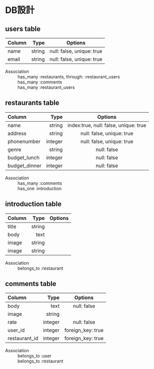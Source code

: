 # **DB設計**


## **users table**


|   Column   |     Type     |             Options                    |
|:-----------|-------------:|:--------------------------------------:|
|    name    |    string    | null: false, unique: true              |
|   email    |    string    | null: false, unique: true              |


<dl>
  <dt>Association</dt>
  <dd>has_many :restaurants, through: :restaurant_users</dd>
  <dd>has_many :comments</dd>
  <dd>has_many :restaurant_users</dd>
</dl>


## **restaurants table**


|   Column    |     Type     |             Options                    |
|:------------|-------------:|:--------------------------------------:|
|     name    |    string    | index:true, null: false, unique: true  |
|   address   |    string    |       null: false, unique: true        |
| phonenumber |    integer   |       null: false, unique: true        |
|    genre    |    string    |       null: false                      |
|budget_lunch |    integer   |       null: false                      |
|budget_dinner|    integer   |       null: false                      |

<dl>
  <dt>Association</dt>
  <dd>has_many :comments</dd>
  <dd>has_one  :introduction</dd>
</dl>

## **introduction table**


|    Column     |     Type     |             Options                    |
|:--------------|-------------:|:--------------------------------------:|
|     title     |    string    |                                        |
|     body      |     text     |                                        |
|     image     |    string    |                                        |
|     image     |    string    |                                        |

<dl>
  <dt>Association</dt>
  <dd>belongs_to :restaurant</dd>
</dl>




## **comments table**


|    Column     |     Type     |             Options                    |
|:--------------|-------------:|:--------------------------------------:|
|     body      |    text      | null: false                            |
|     image     |    string    |                                        |
|     rate      |    integer   | null: false                            |
|     user_id   |    integer   | foreign_key: true                      |
| restaurant_id |    integer   | foreign_key: true                      |


<dl>
  <dt>Association</dt>
  <dd>belongs_to :user</dd>
  <dd>belongs_to :restaurant</dd>
</dl>
